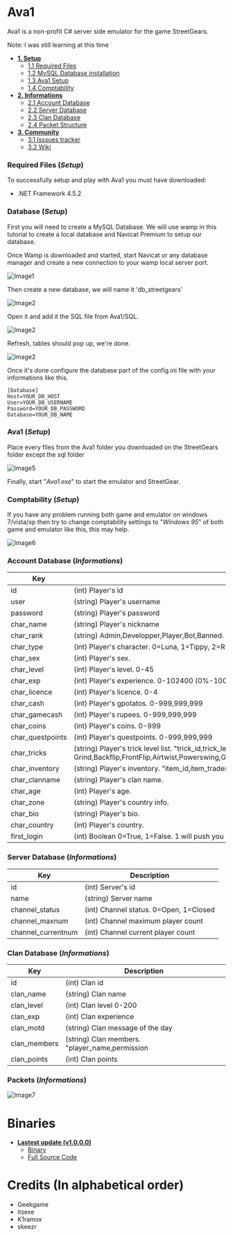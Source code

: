 # Ava1

Ava1 is a non-profit C# server side emulator for the game StreetGears.

Note: I was still learning at this time

- [**1. Setup**](#required-files-setup)
  - [1.1 Required Files](#required-files-setup)
  - [1.2 MySQL Database installation](#database-setup)
  - [1.3 Ava1 Setup](#ava1-setup)
  - [1.4 Comptability](#comptability-setup)
- [**2. Informations**](#account-database-informations)
  - [2.1 Account Database](#account-database-informations)
  - [2.2 Server Database](#server-database-informations)
  - [2.3 Clan Database](#clan-database-informations)
  - [2.4 Packet Structure](#packets-informations)
- [**3. Community**](https://github.com/greatmaes/Ava1/wiki)
  - [3.1 Isssues tracker](https://github.com/greatmaes/Ava1/issues)
  - [3.2 Wiki](https://github.com/greatmaes/Ava1/wiki)
  
### Required Files (*Setup*)

To successfully setup and play with Ava1 you must have downloaded:
- .NET Framework 4.5.2

### Database (*Setup*)

First you will need to create a MySQL Database. We will use wamp in this tutorial to create a local database and Navicat Premium to setup our database.

Once Wamp is downloaded and started, start Navicat or any database manager and create a new connection to your wamp local server port.

![Image1](https://raw.githubusercontent.com/greatmaes/Ava1/master/img/db1.jpg)

Then create a new database, we will name it 'db_streetgears'

![Image2](https://raw.githubusercontent.com/greatmaes/Ava1/master/img/db2.jpg)

Open it and add it the SQL file from Ava1/SQL.

![Image2](https://raw.githubusercontent.com/greatmaes/Ava1/master/img/db3.jpg)

Refresh, tables should pop up, we're done.

![Image2](https://raw.githubusercontent.com/greatmaes/Ava1/master/img/db4.jpg)

Once it's done configure the database part of the config.ini file with your informations like this.

```
[Database]
Host=YOUR_DB_HOST
User=YOUR_DB_USERNAME
Password=YOUR_DB_PASSWORD
Database=YOUR_DB_NAME
```

### Ava1 (*Setup*)

Place every files from the Ava1 folder you downloaded on the StreetGears folder except the sql folder

![Image5](https://raw.githubusercontent.com/greatmaes/Ava1/master/img/files1.jpg)

Finally, start "*Ava1.exe*" to start the emulator and StreetGear.

### Comptability (*Setup*)

If you have any problem running both game and emulator on windows 7/vista/xp then try to change comptability settings to "*Windows 95*" of both game and emulator like this, this may help.

![Image6](https://raw.githubusercontent.com/greatmaes/Ava1/master/img/comptability.jpg)

### Account Database (*Informations*)
Key | Description
--- | -----------
id   | (int) Player's id
user   | (string) Player's username
password    | (string) Player's password
char_name   | (string) Player's nickname
char_rank   | (string) Admin,Developper,Player,Bot,Banned.
char_type   | (int) Player's character. 0=Luna, 1=Tippy, 2=Rush, 3=Rookie, 4=Kara, 5=Klaus.
char_sex    | (int) Player's sex.
char_level  | (int) Player's level. 0-45
char_exp    | (int) Player's experience. 0-102400 (0%-100%)
char_licence   | (int) Player's licence. 0-4
char_cash   | (int) Player's gpotatos. 0-999,999,999
char_gamecash   | (int) Player's rupees. 0-999,999,999
char_coins   | (int) Player's coins. 0-999
char_questpoints   | (int) Player's questpoints. 0-999,999,999
char_tricks   | (string) Player's trick level list. "trick_id,trick_level_trick_apply" Actual order: Grind,Backflip,FrontFlip,Airtwist,Powerswing,Gripturn,Dash,Backskating,Jumpingsteer,Butting,Powerslide,Powerjump,Wallride
char_inventory   | (string) Player's inventory. "item_id,item_tradestatus,item_duration,item_equiped")
char_clanname   | (string) Player's clan name.
char_age    | (int) Player's age.
char_zone   | (string) Player's country info.
char_bio    | (string) Player's bio.
char_country   | (int) Player's country.
first_login   | (int) Boolean 0=True, 1=False. 1 will push you on the character creation screen. Used to check if the player logged before. 

### Server Database (*Informations*)
Key | Description
--- | -----------
id   | (int) Server's id
name   | (string) Server name
channel_status   | (int) Channel status. 0=Open, 1=Closed
channel_maxnum   | (int) Channel maximum player count
channel_currentnum   | (int) Channel current player count

### Clan Database (*Informations*)
Key | Description
--- | -----------
id   | (int) Clan id
clan_name   | (string) Clan name
clan_level   | (int) Clan level 0-200
clan_exp   | (int) Clan experience 
clan_motd   | (string) Clan message of the day
clan_members   | (string) Clan members. "player_name,permission|player_name2,permission" Permission: 0=None, 1=Sub Leader, 2=Leader
clan_points   | (int) Clan points

### Packets (*Informations*)
![Image7](https://raw.githubusercontent.com/greatmaes/Ava1/master/img/struct.jpg)

# Binaries
- [**Lastest update (v1.0.0.0)**](https://github.com/greatmaes/Ava1/releases/tag/1.0.0.0)
  - [Binary](https://github.com/greatmaes/Ava1/releases/download/1.0.0.0/Ava1_Binary.rar)
  - [Full Source Code](https://github.com/greatmaes/Ava1/releases/download/1.0.0.0/Ava1_Source.rar)

# Credits (In alphabetical order)
- Geekgame
- itsexe
- K1ramox
- skeezr
